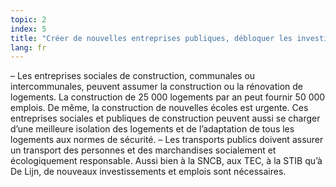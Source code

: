 ```yaml
---
topic: 2
index: 5
title: "Créer de nouvelles entreprises publiques, débloquer les investissements publics dans l’emploi et l’innovation."
lang: fr
---
```

– Les entreprises sociales de construction, communales ou intercommunales,
peuvent assumer la construction ou la rénovation de logements. La construction
de 25 000 logements par an peut fournir 50 000 emplois. De même, la
construction de nouvelles écoles est urgente. Ces entreprises sociales et
publiques de construction peuvent aussi se charger d’une meilleure isolation
des logements et de l’adaptation de tous les logements aux normes de sécurité.
– Les transports publics doivent assurer un transport des personnes et des
marchandises socialement et écologiquement responsable. Aussi bien à la SNCB,
aux TEC, à la STIB qu’à De Lijn, de nouveaux investissements et emplois sont
nécessaires.
